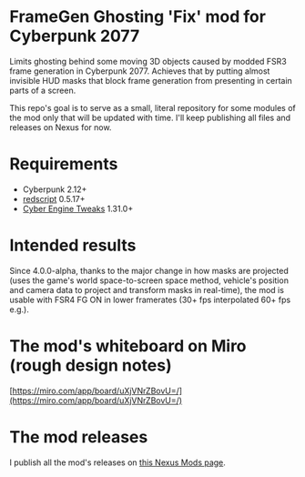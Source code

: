 # FrameGen Ghosting 'Fix' mod for Cyberpunk 2077
Limits ghosting behind some moving 3D objects caused by modded FSR3 frame generation in Cyberpunk 2077. Achieves that by putting almost invisible HUD masks that block frame generation from presenting in certain parts of a screen.

This repo's goal is to serve as a small, literal repository for some modules of the mod only that will be updated with time. I'll keep publishing all files and releases on Nexus for now.

# Requirements
+ Cyberpunk 2.12+
+ [redscript](https://github.com/jac3km4/redscript) 0.5.17+
+ [Cyber Engine Tweaks](https://github.com/maximegmd/CyberEngineTweaks) 1.31.0+

# Intended results
Since 4.0.0-alpha, thanks to the major change in how masks are projected (uses the game's world space-to-screen space method, vehicle's position and camera data to project and transform masks in real-time), the mod is usable with FSR4 FG ON in lower framerates (30+ fps interpolated 60+ fps e.g.).

# The mod's whiteboard on Miro (rough design notes)
[https://miro.com/app/board/uXjVNrZBovU=/](https://miro.com/app/board/uXjVNrZBovU=/)

# The mod releases
I publish all the mod's releases on [this Nexus Mods page](https://www.nexusmods.com/cyberpunk2077/mods/13029).
